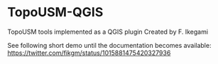 # TopoUSM-QGIS
TopoUSM tools implemented as a QGIS plugin
Created by F. Ikegami

See following short demo until the documentation becomes available:
https://twitter.com/fikgm/status/1015881475420327936
